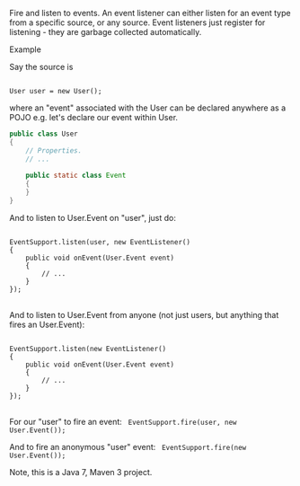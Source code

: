 Fire and listen to events.
An event listener can either listen for an event type from a specific source, or any source.
Event listeners just register for listening - they are garbage collected automatically.

Example

Say the source is

<code>
User user = new User();
</code>

where an "event" associated with the User can be declared anywhere as a POJO e.g. let's declare our event within User.

```java
public class User
{
    // Properties.
    // ...
    
    public static class Event
    {
    }
}    
```

And to listen to User.Event on "user", just do:

<pre>
<code>
EventSupport.listen(user, new EventListener<User.Event>()
{
    public void onEvent(User.Event event)
    {
        // ...
    }
});
</code>
</pre>

And to listen to User.Event from anyone (not just users, but anything that fires an User.Event):

<pre>
<code>
EventSupport.listen(new EventListener<User.Event>()
{
    public void onEvent(User.Event event)
    {
        // ...
    }
});
</code>
</pre>

For our "user" to fire an event:
<code>
EventSupport.fire(user, new User.Event());
</code>

And to fire an anonymous "user" event:
<code>
EventSupport.fire(new User.Event());
</code>

Note, this is a Java 7, Maven 3 project.